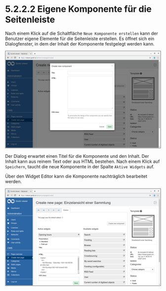 # 5.2.2.2 Eigene Komponente für die Seitenleiste

Nach einem Klick auf die Schaltfläche `Neue Komponente erstellen` kann der Benutzer eigene Elemente für die Seitenleiste erstellen. Es öffnet sich ein Dialogfenster, in dem der Inhalt der Komponente festgelegt werden kann.

![](../../../.gitbook/assets/5.2.2.2.png)

Der Dialog erwartet einen Titel für die Komponente und den Inhalt. Der Inhalt kann aus reinem Text oder aus HTML bestehen. Nach einem Klick auf `Speichern`, taucht die neue Komponente in der Spalte `Aktive Widgets` auf.

Über den Widget Editor kann die Komponente nachträglich bearbeitet werden.

![](../../../.gitbook/assets/5.2.2.2-1.png)

